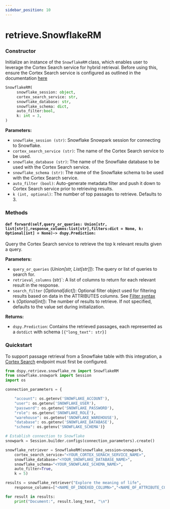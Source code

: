 ```yaml
---
sidebar_position: 10
---
```


# retrieve.SnowflakeRM

### Constructor

Initialize an instance of the `SnowflakeRM` class, which enables user to leverage the Cortex Search service for hybrid retrieval. Before using this, ensure the Cortex Search service is configured as outlined in the documentation [here](https://docs.snowflake.com/en/user-guide/snowflake-cortex/cortex-search/cortex-search-overview#overview)

```python
SnowflakeRM(
     snowflake_session: object,
     cortex_search_service: str,
     snowflake_database: str,
     snowflake_schema: dict,
     auto_filter:bool,
     k: int = 3,
)
```

**Parameters:**

- `snowflake_session (str)`: Snowflake Snowpark session for connecting to Snowflake.
- `cortex_search_service (str)`: The name of the Cortex Search service to be used.
- `snowflake_database (str)`: The name of the Snowflake database to be used with the Cortex Search service.
- `snowflake_schema (str)`: The name of the Snowflake schema to be used with the Cortex Search service.
- `auto_filter (bool)`: Auto-generate metadata filter and push it down to Cortex Search service prior to retrieving results.
- `k (int, optional)`: The number of top passages to retrieve. Defaults to 3.

### Methods

#### `def forward(self,query_or_queries: Union[str, list[str]],response_columns:list[str],filters:dict = None, k: Optional[int] = None)-> dspy.Prediction:`

Query the Cortex Search service to retrieve the top k relevant results given a query.

**Parameters:**

- `query_or_queries` (_Union[str, List[str]]_): The query or list of queries to search for.
- `retrieval_columns` (str)`: A list of columns to return for each relevant result in the response.
- `search_filter` (_Optional[dict]_): Optional filter object used for filtering results based on data in the ATTRIBUTES columns. See [Filter syntax](https://docs.snowflake.com/en/user-guide/snowflake-cortex/cortex-search/query-cortex-search-service#filter-syntax)
- `k` (_Optional[int]_): The number of results to retrieve. If not specified, defaults to the value set during initialization.

**Returns:**

- `dspy.Prediction`: Contains the retrieved passages, each represented as a `dotdict` with schema `[{"long_text": str}]`

### Quickstart

To support passage retrieval from a Snowflake table with this integration, a [Cortex Search](https://docs.snowflake.com/en/user-guide/snowflake-cortex/cortex-search/cortex-search-overview) endpoint must first be configured.

```python
from dspy.retrieve.snowflake_rm import SnowflakeRM
from snowflake.snowpark import Session
import os

connection_parameters = {

    "account": os.getenv('SNOWFLAKE_ACCOUNT'),
    "user": os.getenv('SNOWFLAKE_USER'),
    "password": os.getenv('SNOWFLAKE_PASSWORD'),
    "role": os.getenv('SNOWFLAKE_ROLE'),
    "warehouse": os.getenv('SNOWFLAKE_WAREHOUSE'),
    "database": os.getenv('SNOWFLAKE_DATABASE'),
    "schema": os.getenv('SNOWFLAKE_SCHEMA')}

# Establish connection to Snowflake
snowpark = Session.builder.configs(connection_parameters).create()

snowflake_retriever = SnowflakeRM(snowflake_session=snowpark,
    cortex_search_service="<YOUR_CORTEX_SERACH_SERVICE_NAME>",
    snowflake_database="<YOUR_SNOWFLAKE_DATABASE_NAME>",
    snowflake_schema="<YOUR_SNOWFLAKE_SCHEMA_NAME>",
    auto_filter=True,
    k = 5)

results = snowflake_retriever("Explore the meaning of life",
    response_columns=["<NAME_OF_INDEXED_COLUMN>","<NAME_OF_ATTRIBUTE_COLUMN"])

for result in results:
    print("Document:", result.long_text, "\n")
```
